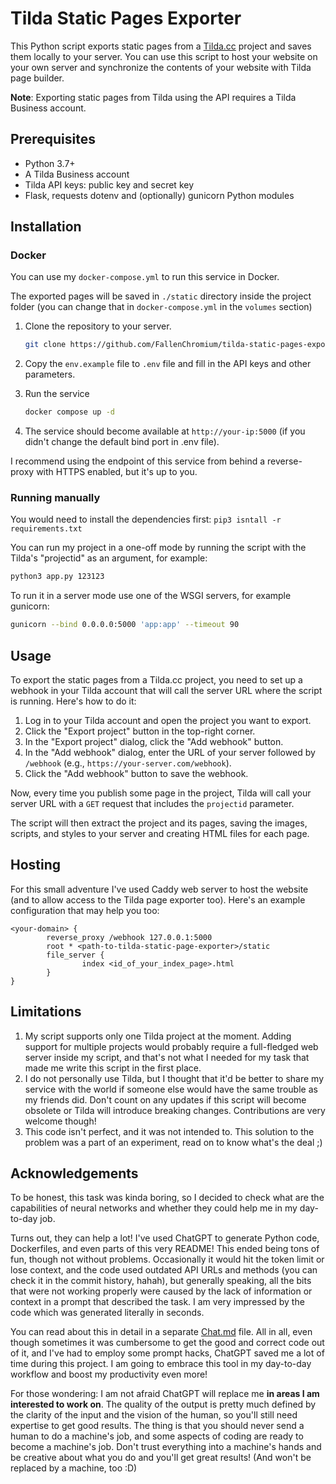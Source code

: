 # Tilda Static Pages Exporter

This Python script exports static pages from a [Tilda.cc](https://tilda.cc) project and saves them locally to your server. You can use this script to host your website on your own server and synchronize the contents of your website with Tilda page builder.

**Note**: Exporting static pages from Tilda using the API requires a Tilda Business account.

## Prerequisites

- Python 3.7+
- A Tilda Business account
- Tilda API keys: public key and secret key
- Flask, requests dotenv and (optionally) gunicorn Python modules

## Installation

### Docker

You can use my `docker-compose.yml` to run this service in Docker.

The exported pages will be saved in `./static` directory inside the project folder (you can change that in `docker-compose.yml` in the `volumes` section)
1. Clone the repository to your server. 

    ```sh
    git clone https://github.com/FallenChromium/tilda-static-pages-exporter.git
    ```
1. Copy the `env.example` file to `.env` file and fill in the API keys and other parameters.
1. Run the service
    ```sh
    docker compose up -d
    ```
1. The service should become available at `http://your-ip:5000` (if you didn't change the default bind port in .env file). 

I recommend using the endpoint of this service from behind a reverse-proxy with HTTPS enabled, but it's up to you.

### Running manually
You would need to install the dependencies first: `pip3 isntall -r requirements.txt`

You can run my project in a one-off mode by running the script with the Tilda's "projectid" as an argument, for example:
```sh
python3 app.py 123123
```
To run it in a server mode use one of the WSGI servers, for example gunicorn:
```sh
gunicorn --bind 0.0.0.0:5000 'app:app' --timeout 90
```


## Usage

To export the static pages from a Tilda.cc project, you need to set up a webhook in your Tilda account that will call the server URL where the script is running. Here's how to do it:

1. Log in to your Tilda account and open the project you want to export.
2. Click the "Export project" button in the top-right corner.
3. In the "Export project" dialog, click the "Add webhook" button.
4. In the "Add webhook" dialog, enter the URL of your server followed by `/webhook` (e.g., `https://your-server.com/webhook`).
5. Click the "Add webhook" button to save the webhook.

Now, every time you publish some page in the project, Tilda will call your server URL with a `GET` request that includes the `projectid` parameter.

The script will then extract the project and its pages, saving the images, scripts, and styles to your server and creating HTML files for each page.

## Hosting

For this small adventure I've used Caddy web server to host the website (and to allow access to the Tilda page exporter too). Here's an example configuration that may help you too:

```
<your-domain> {
        reverse_proxy /webhook 127.0.0.1:5000
        root * <path-to-tilda-static-page-exporter>/static
        file_server {
                index <id_of_your_index_page>.html
        }
}
```


## Limitations
1. My script supports only one Tilda project at the moment. Adding support for multiple projects would probably require a full-fledged web server inside my script, and that's not what I needed for my task that made me write this script in the first place.
2. I do not personally use Tilda, but I thought that it'd be better to share my service with the world if someone else would have the same trouble as my friends did. Don't count on any updates if this script will become obsolete or Tilda will introduce breaking changes. Contributions are very welcome though!
3. This code isn't perfect, and it was not intended to. This solution to the problem was a part of an experiment, read on to know what's the deal ;)

## Acknowledgements
To be honest, this task was kinda boring, so I decided to check what are the capabilities of neural networks and whether they could help me in my day-to-day job. 

Turns out, they can help a lot! I've used ChatGPT to generate Python code, Dockerfiles, and even parts of this very README! This ended being tons of fun, though not without problems. Occasionally it would hit the token limit or lose context, and the code used outdated API URLs and methods (you can check it in the commit history, hahah), but generally speaking, all the bits that were not working properly were caused by the lack of information or context in a prompt that described the task. I am very impressed by the code which was generated literally in seconds.

You can read about this in detail in a separate [Chat.md](./Chat.md) file. All in all, even though sometimes it was cumbersome to get the good and correct code out of it, and I've had to employ some prompt hacks, ChatGPT saved me a lot of time during this project. I am going to embrace this tool in my day-to-day workflow and boost my productivity even more!

For those wondering: I am not afraid ChatGPT will replace me **in areas I am interested to work on**. The quality of the output is pretty much defined by the clarity of the input and the vision of the human, so you'll still need expertise to get good results. The thing is that you should never send a human to do a machine's job, and some aspects of coding are ready to become a machine's job. Don't trust everything into a machine's hands and be creative about what you do and you'll get great results! (And won't be replaced by a machine, too :D)